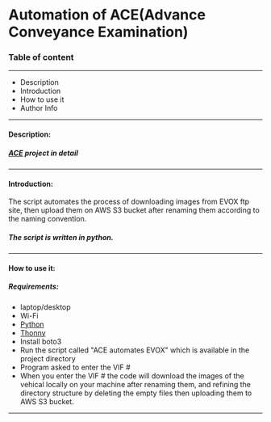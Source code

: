 # Automation of ACE(Advance Conveyance Examination)

### Table of content
---
- Description
- Introduction
- How to use it 
- Author Info 
---
#### Description:
##### [ACE](https://cbsawikiasfc.omega.dce-eir.net/pages/viewpage.action?pageId=192906476) project in detail
---
#### Introduction:

The script automates the process of downloading images from EVOX ftp site, then upload them on AWS S3 bucket after renaming them according to the naming convention.

##### The script is written in python.
---
#### How to use it:
##### Requirements:
- laptop/desktop
- Wi-Fi
- [Python](https://www.python.org/downloads)
- [Thonny](https://thonny.org)
- Install boto3
- Run the script called "ACE automates EVOX" which is available in the project directory
- Program asked to enter the VIF #
- When you enter the VIF # the code will download the images of the vehical locally on your machine after renaming them, and refining the directory structure by deleting the empty files then uploading them to AWS S3 bucket.
---
#####
